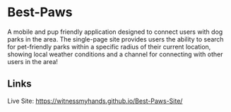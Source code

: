 # Best-Paws

A mobile and pup friendly application designed to connect users with dog parks in the area. The single-page site provides users the ability to search for pet-friendly parks within a specific radius of their current location, showing local weather conditions and a channel for connecting with other users in the area!

## Links

Live Site: https://witnessmyhands.github.io/Best-Paws-Site/
